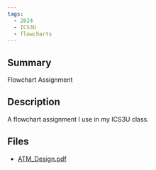 ```yaml
---
tags:
  - 2024
  - ICS3U
  - flowcharts
---
```


## Summary

Flowchart Assignment

## Description

A flowchart assignment I use in my ICS3U class.

## Files

*   [ATM\_Design.pdf](https://www.russellgordon.ca/acse/cemc-cse-resources/resources/Tony_Theodoropoulos/ATM_Design.pdf)
